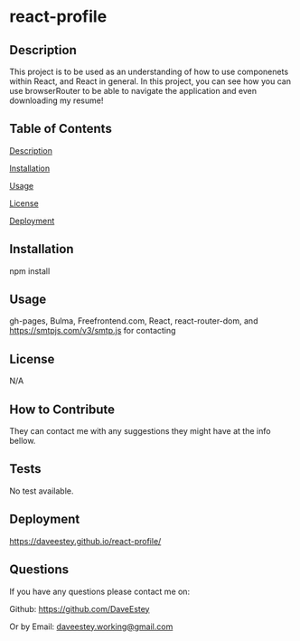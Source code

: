 # react-profile

## Description
  
This project is to be used as an understanding of how to use componenets within React, and React in general. In this project, you can see how you can use browserRouter to be able to navigate the application and even downloading my resume!
  
## Table of Contents
  
[Description](#description) 

[Installation](#installation) 

[Usage](#usage) 

[License](#license)

[Deployment](#deployment)

## Installation
  
npm install
  
## Usage
 
gh-pages, Bulma, Freefrontend.com, React, react-router-dom, and https://smtpjs.com/v3/smtp.js for contacting

## License
  
N/A

## How to Contribute
  
They can contact me with any suggestions they might have at the info bellow.

## Tests
  
No test available.

## Deployment

https://daveestey.github.io/react-profile/

## Questions
  
If you have any questions please contact me on: 

Github: https://github.com/DaveEstey 

Or by Email: daveestey.working@gmail.com
